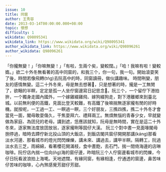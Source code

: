```yaml
---
issue: 10
title: 同窗
author: 王秀容
date: 2013-03-14T00:00:00.000+08:00
topic: 懷想
difficulty: 1
wikidata: Q98095341
wikidata_link: https://www.wikidata.org/wiki/Q98095341
author_wikidata_link: https://www.wikidata.org/wiki/Q98096261
author_wikidata: Q98096261
---
```

「你攏無變！」「你嘛無變！」「有啦，生兩个矣，變較闊。」「哈！我嘛有啦！變較媠。」欲二十外冬無看著的高中同窗的，和我三个，你一句，我一句。開始滾耍笑了後，時間若像飛轉(tńg)去阮高中的時，同窗讀冊，做伙講趣味。
時間咧變，朋友的感情無變。這二十外冬來，毋是無去想著𪜶，只是想著的時，攏是一工無閒了，欲睏的半瞑，定定是孤一人坐佇窗邊寫日記思念𪜶。阮三个，一个留佇下港拍拚，一个獨身走國內國外，一个嫁雞綴雞飛、嫁狗綴狗走，對下港離鄉來到臺北城。以前無利便的高鐵，見面比登天較難，有高鐵了後嘛揣無逐家攏有閒的好時機。就按呢，一工過一工、一瞑過一瞑，三个好朋友，三撨四撨，撨二十外冬才會當見一面，閣毋敢耍傷久，干焦耍拜六、禮拜兩工。無煩無惱的青春少女，早就變做為家庭、為囝兒的老母。講到遮，恁應該就知，阮毋是無時間，實在是這二十外冬來，逐家無法度放囝放翁，逐家攏咧等囡仔大漢。
阮三个對中晝一見面喙閣毋捌停過，暗時去蹛佇新北投山頂的大飯店，到飯店閣共窗仔開開那講(káng)那看淡水河邊、那看城市的燈光閃閃爍爍，講未來、講過去，講甲半瞑。隔轉工，阮過淡水去三芝，雨綿綿，看著櫻花開滿枝，食中晝飽，去石門，揣一間倚海邊的店啉咖啡。阮佇店內揣一位向(ǹg)海的窗仔邊，昨暗阮三个人佇窗邊看城市的閃爍，今仔日阮看波浪拍上海墘。天地遮闊，有緣同窗，有緣相逢，佇通透的窗邊，鼻苦味仔苦味的咖啡，心內煞感覺芳甜仔芳甜。